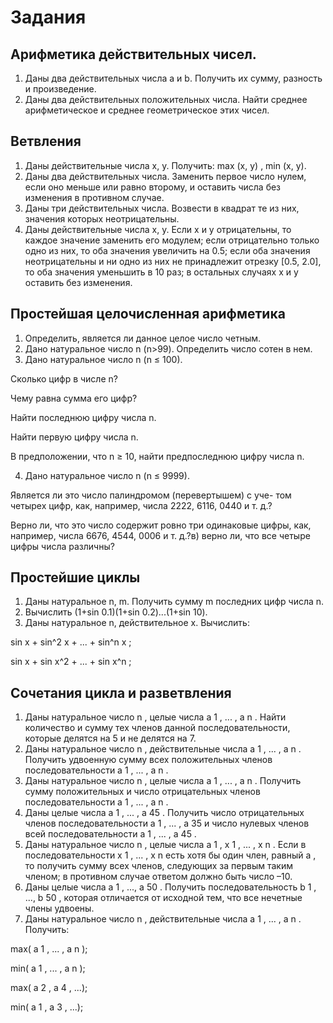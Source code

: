 # Задания
## Арифметика действительных чисел. 
1. Даны два действительных числа a и b. Получить их сумму,
разность и произведение.
2. Даны два действительных положительных числа. Найти
среднее арифметическое и среднее геометрическое этих чисел.

## Ветвления

1. Даны действительные числа х, у. Получить: max (x, y) , min (x, y).
2. Даны два действительных числа. Заменить первое число нулем, если оно меньше или равно второму, и оставить числа без изменения в противном случае.
3. Даны три действительных числа. Возвести в квадрат те из
них, значения которых неотрицательны.
4. Даны действительные числа x, y. Если х и у отрицательны, то
каждое значение заменить его модулем; если отрицательно только
одно из них, то оба значения увеличить на 0.5; если оба значения
неотрицательны и ни одно из них не принадлежит отрезку [0.5, 2.0], то
оба значения уменьшить в 10 раз; в остальных случаях х и у оставить
без изменения.

## Простейшая целочисленная арифметика

1. Определить, является ли данное целое число четным.
2. Дано натуральное число n (n>99). Определить число сотен в
нем. 
3. Дано натуральное число n (n ≤ 100).

Сколько цифр в числе n?

Чему равна сумма его цифр?

Найти последнюю цифру числа n.

Найти первую цифру числа n.

В предположении, что n ≥ 10, найти предпоследнюю цифру
числа n.

4. Дано натуральное число n (n ≤ 9999).

Является ли это число палиндромом (перевертышем) с уче-
том четырех цифр, как, например, числа 2222, 6116, 0440 и т. д.?

Верно ли, что это число содержит ровно три одинаковые цифры, как, например, числа 6676, 4544, 0006 и т. д.?в) верно ли, что все четыре цифры числа различны?

## Простейшие циклы

1. Даны натуральное n, m. Получить сумму m последних цифр числа n.
2. Вычислить (1+sin 0.1)(1+sin 0.2)...(1+sin 10).
3. Даны натуральное n, действительное х. Вычислить:

sin x + sin^2 x + ... + sin^n x ;

sin x + sin x^2 + ... + sin x^n ;

## Сочетания цикла и разветвления

1. Даны натуральное число n , целые числа a 1 , ... , a n . Найти количество и сумму тех членов данной последовательности, которые делятся на 5 и не делятся на 7.
2. Даны натуральное число n , действительные числа a 1 , ... , a n . Получить удвоенную сумму всех положительных членов последовательности a 1 , ... , a n .
3. Даны натуральное число n , целые числа a 1 , ... , a n . Получить сумму положительных и число отрицательных членов последовательности a 1 , ... , a n .
4. Даны целые числа a 1 , ... , a 45 . Получить число отрицательных членов последовательности a 1 , ... , a 35 и число нулевых членов всей последовательности a 1 , ... , a 45 .
5. Даны натуральное число n , целые числа a 1 , x 1 , ... , x n . Если в последовательности x 1 , ... , x n есть хотя бы один член, равный a , то получить сумму всех членов, следующих за первым таким членом; в противном случае ответом должно быть число –10.
6. Даны целые числа a 1 , ..., a 50 . Получить последовательность b 1 , ..., b 50 , которая отличается от исходной тем, что все нечетные
члены удвоены.
7. Даны натуральное число n , действительные числа a 1 , ... , a n .
Получить:

max( a 1 , ... , a n );

min( a 1 , ... , a n );

max( a 2 , a 4 , ...);

min( a 1 , a 3 , ...);
